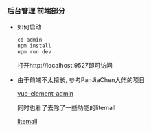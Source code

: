 ### 后台管理 前端部分

* 如何启动

  ```shell
  cd admin
  npm install
  npm run dev
  ```

  打开http://localhost:9527即可访问

* 由于前端不太擅长, 参考PanJiaChen大佬的项目

  [vue-element-admin](https://github.com/PanJiaChen/vue-element-admin)

  同时也看了去除了一些功能的litemall

  [litemall](https://github.com/linlinjava/litemall)